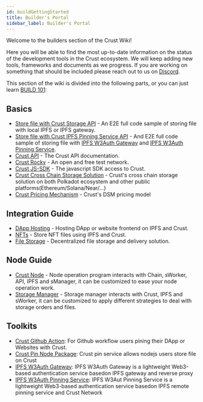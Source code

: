 ```yaml
---
id: buildGettingStarted
title: Builder's Portal
sidebar_label: Builder's Portal
---
```


Welcome to the builders section of the Crust Wiki!

Here you will be able to find the most up-to-date information on the status of the development tools in the Crust ecosystem. We will keep adding new tools, frameworks and documents as we progress. If you are working on something that should be included please reach out to us on [Discord](https://discord.gg/D97GGQndmx).

This section of the wiki is divided into the following parts, or you can just learn [BUILD 101](build-101.md):

## Basics

- [Store file with Crust Storage API](build-file-storing-demo.md) - An E2E full code sample of storing file with local IPFS or IPFS gateway.
- [Store file with Crust IPFS Pinning Service API](build-file-storing-gw-demo.md) - And E2E full code sample of storing file with [IPFS W3Auth Gateway](build-ipfs-web3-auth-gateway.md) and [IPFS W3Auth Pinning Service](build-ipfs-w3auth-pinning-service.md).
- [Crust API](https://docs.crust.network/) - The Crust API documentation.
- [Crust Rocky](build-rocky-guidance.md) - An open and free test network.
- [Crust JS-SDK](https://github.com/crustio/crust.js) - The javascript SDK access to Crust.
- [Crust Cross Chain Storage Solution](build-cross-chain-solution.md) - Crust's cross chain storage solution on both Polkadot ecosystem and other public platforms(Ethereum/Solana/Near/...)
- [Crust Pricing Mechanism](https://wiki.crust.network/docs/en/DSM#2-price-mechanism) - Crust's DSM pricing model

## Integration Guide

- [DApp Hosting](build-integration-website-hosting.md) - Hosting DApp or website frontend on IPFS and Crust.
- [NFTs](build-integration-nft-data.md) - Store NFT files using IPFS and Crust.
- [File Storage](build-integration-content-storage-delivery.md) - Decentralized file storage and delivery solution.

## Node Guide

- [Crust Node](build-node.md) - Node operation program interacts with Chain, sWorker, API, IPFS and sManager, it can be customized to ease your node operation work.
- [Storage Manager](build-smanager.md) - Storage manager interacts with Crust, IPFS and sWorker, it can be customized to apply different strategies to deal with storage orders and files.

## Toolkits

- [Crust Github Action](https://github.com/crustio/ipfs-crust-action): For Github workflow users pining their DApp or Websites with Crust.
- [Crust Pin Node Package](https://github.com/crustio/crust.js/tree/mainnet/packages/crust-pin): Crust pin service allows nodejs users store file on Crust
- [IPFS W3Auth Gateway](build-ipfs-web3-auth-gateway.md): IPFS W3Auth Gateway is a lightweight Web3-based authentication service basedon IPFS gateway and reverse proxy
- [IPFS W3Auth Pinning Service](build-ipfs-w3auth-pinning-service.md): IPFS W3Aut Pinning Service is a lightweight Web3-based authentication service basedon IPFS remote pinning service and Crust Network
